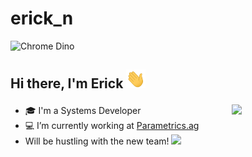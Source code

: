 # erick_n

 <!--
**UjwalKandi/UjwalKandi** is a ✨ _special_ ✨ repository because its `README.md` (this file) appears on your GitHub profile.
-->

![Chrome Dino](https://mir-s3-cdn-cf.behance.net/project_modules/max_1200/4ff07986208593.5d9a654e92f36.gif)


<h2 align="left">Hi there, I'm Erick</a> <img src="https://raw.githubusercontent.com/ABSphreak/ABSphreak/master/gifs/Hi.gif" height="30" />
 
<a href="[https://github.com/erick-parametrics)"><img align='right' src='https://github.com/UjwalKandi/UjwalKandi/blob/changes-to-readme/svg/87202985-820dcb80-c2b6-11ea-9f56-7ec461c497c3.gif' width='150"'></a></h2>



- 🎓 I'm a Systems Developer 
- 💻 I’m currently working at [Parametrics.ag](https://parametrics.ag)
- Will be hustling with the new team! <img src="https://media.giphy.com/media/WUlplcMpOCEmTGBtBW/giphy.gif" width="30">
 




